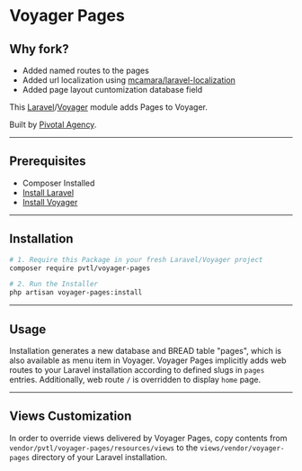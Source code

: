 # Voyager Pages

## Why fork?
- Added named routes to the pages
- Added url localization using  [mcamara/laravel-localization](https://github.com/mcamara/laravel-localization)
- Added page layout cuntomization database field

This [Laravel](https://laravel.com/)/[Voyager](https://laravelvoyager.com/) module adds Pages to Voyager.

Built by [Pivotal Agency](https://pivotal.agency/).

---

## Prerequisites

*   Composer Installed
*   [Install Laravel](https://laravel.com/docs/installation)
*   [Install Voyager](https://github.com/the-control-group/voyager)

---

## Installation

```bash
# 1. Require this Package in your fresh Laravel/Voyager project
composer require pvtl/voyager-pages

# 2. Run the Installer
php artisan voyager-pages:install
```

---

## Usage

Installation generates a new database and BREAD table "pages", which is also available as menu item in Voyager. Voyager Pages implicitly adds web routes to your Laravel installation according to defined slugs in ``pages`` entries. Additionally, web route ``/`` is overridden to display ``home`` page.

---

## Views Customization

In order to override views delivered by Voyager Pages, copy contents from ``vendor/pvtl/voyager-pages/resources/views`` to the ``views/vendor/voyager-pages`` directory of your Laravel installation.
